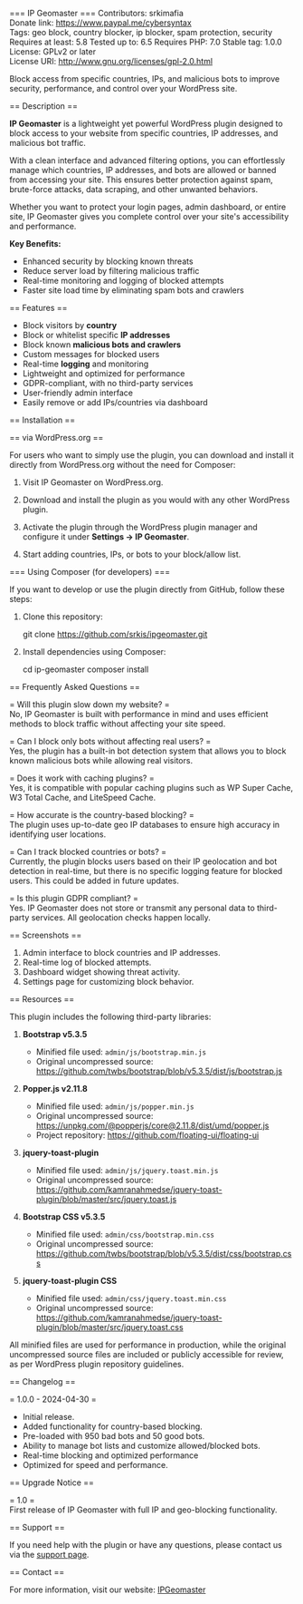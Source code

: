 === IP Geomaster ===
Contributors: srkimafia  
Donate link: https://www.paypal.me/cybersyntax  
Tags: geo block, country blocker, ip blocker, spam protection, security  
Requires at least: 5.8
Tested up to: 6.5
Requires PHP: 7.0
Stable tag: 1.0.0 
License: GPLv2 or later  
License URI: http://www.gnu.org/licenses/gpl-2.0.html  

Block access from specific countries, IPs, and malicious bots to improve security, performance, and control over your WordPress site.

== Description ==

**IP Geomaster** is a lightweight yet powerful WordPress plugin designed to block access to your website from specific countries, IP addresses, and malicious bot traffic.

With a clean interface and advanced filtering options, you can effortlessly manage which countries, IP addresses, and bots are allowed or banned from accessing your site. This ensures better protection against spam, brute-force attacks, data scraping, and other unwanted behaviors.

Whether you want to protect your login pages, admin dashboard, or entire site, IP Geomaster gives you complete control over your site's accessibility and performance.

**Key Benefits:**

* Enhanced security by blocking known threats  
* Reduce server load by filtering malicious traffic  
* Real-time monitoring and logging of blocked attempts  
* Faster site load time by eliminating spam bots and crawlers  

== Features ==

* Block visitors by **country**  
* Block or whitelist specific **IP addresses**  
* Block known **malicious bots and crawlers**  
* Custom messages for blocked users  
* Real-time **logging** and monitoring  
* Lightweight and optimized for performance  
* GDPR-compliant, with no third-party services  
* User-friendly admin interface  
* Easily remove or add IPs/countries via dashboard  

== Installation ==

== via WordPress.org ==

For users who want to simply use the plugin, you can download and install it directly from WordPress.org without the need for Composer:

1. Visit IP Geomaster on WordPress.org.

2. Download and install the plugin as you would with any other WordPress plugin.

3. Activate the plugin through the WordPress plugin manager and configure it under
 **Settings → IP Geomaster**.

4. Start adding countries, IPs, or bots to your block/allow list.  


=== Using Composer (for developers) ===

If you want to develop or use the plugin directly from GitHub, follow these steps:

1. Clone this repository:

   git clone https://github.com/srkis/ipgeomaster.git

2. Install dependencies using Composer:

   cd ip-geomaster
   composer install

== Frequently Asked Questions ==

= Will this plugin slow down my website? =  
No, IP Geomaster is built with performance in mind and uses efficient methods to block traffic without affecting your site speed.

= Can I block only bots without affecting real users? =  
Yes, the plugin has a built-in bot detection system that allows you to block known malicious bots while allowing real visitors.

= Does it work with caching plugins? =  
Yes, it is compatible with popular caching plugins such as WP Super Cache, W3 Total Cache, and LiteSpeed Cache.

= How accurate is the country-based blocking? =  
The plugin uses up-to-date geo IP databases to ensure high accuracy in identifying user locations.

= Can I track blocked countries or bots? =  
Currently, the plugin blocks users based on their IP geolocation and bot detection in real-time, but there is no specific logging feature for blocked users. This could be added in future updates.

= Is this plugin GDPR compliant? =  
Yes. IP Geomaster does not store or transmit any personal data to third-party services. All geolocation checks happen locally.

== Screenshots ==

1. Admin interface to block countries and IP addresses.  
2. Real-time log of blocked attempts.  
3. Dashboard widget showing threat activity.  
4. Settings page for customizing block behavior.  


== Resources ==

This plugin includes the following third-party libraries:

1. **Bootstrap v5.3.5**
   - Minified file used: `admin/js/bootstrap.min.js`
   - Original uncompressed source: https://github.com/twbs/bootstrap/blob/v5.3.5/dist/js/bootstrap.js

2. **Popper.js v2.11.8**
   - Minified file used: `admin/js/popper.min.js`
   - Original uncompressed source: https://unpkg.com/@popperjs/core@2.11.8/dist/umd/popper.js
   - Project repository: https://github.com/floating-ui/floating-ui

3. **jquery-toast-plugin**
   - Minified file used: `admin/js/jquery.toast.min.js`
   - Original uncompressed source: https://github.com/kamranahmedse/jquery-toast-plugin/blob/master/src/jquery.toast.js

4. **Bootstrap CSS v5.3.5**
   - Minified file used: `admin/css/bootstrap.min.css`
   - Original uncompressed source: https://github.com/twbs/bootstrap/blob/v5.3.5/dist/css/bootstrap.css

5. **jquery-toast-plugin CSS**
   - Minified file used: `admin/css/jquery.toast.min.css`
   - Original uncompressed source: https://github.com/kamranahmedse/jquery-toast-plugin/blob/master/src/jquery.toast.css



All minified files are used for performance in production, while the original uncompressed source files are included or publicly accessible for review, as per WordPress plugin repository guidelines.


== Changelog ==

= 1.0.0 - 2024-04-30 =
* Initial release.  
* Added functionality for country-based blocking.  
* Pre-loaded with 950 bad bots and 50 good bots.  
* Ability to manage bot lists and customize allowed/blocked bots.  
* Real-time blocking and optimized performance
* Optimized for speed and performance.  

== Upgrade Notice ==

= 1.0 =  
First release of IP Geomaster with full IP and geo-blocking functionality.  

== Support ==

If you need help with the plugin or have any questions, please contact us via the [support page](https://www.ipgeomaster.com/support).  

== Contact ==

For more information, visit our website: [IPGeomaster](https://www.ipgeomaster.com)
